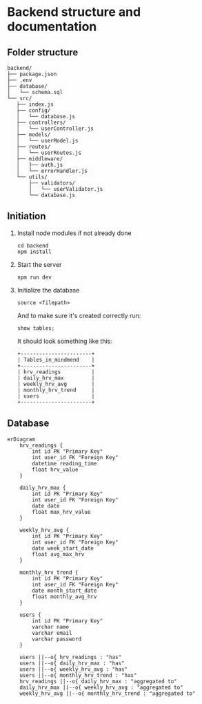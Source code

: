 # Backend structure and documentation

## Folder structure

    backend/
    ├── package.json
    ├── .env
    ├── database/
    │   └── schema.sql
    └── src/
       ├── index.js
       ├── config/
       │   └── database.js
       ├── controllers/
       │   └── userController.js
       ├── models/
       │   └── userModel.js
       ├── routes/
       │   └── userRoutes.js
       ├── middleware/
       │   ├── auth.js
       │   └── errorHandler.js
       └── utils/
           ├── validators/
           │   └── userValidator.js
           └── database.js

## Initiation

1.  Install node modules if not already done

        cd backend
        npm install

2.  Start the server

        npm run dev

3.  Initialize the database

        source <filepath>

    And to make sure it's created correctly run:

        show tables;

    It should look something like this:

        +-----------------------+
        | Tables_in_mindmend    |
        +-----------------------+
        | hrv_readings          |
        | daily_hrv_max         |
        | weekly_hrv_avg        |
        | monthly_hrv_trend     |
        | users                 |
        +-----------------------+

## Database

```mermaid
erDiagram
    hrv_readings {
        int id PK "Primary Key"
        int user_id FK "Foreign Key"
        datetime reading_time
        float hrv_value
    }

    daily_hrv_max {
        int id PK "Primary Key"
        int user_id FK "Foreign Key"
        date date
        float max_hrv_value
    }

    weekly_hrv_avg {
        int id PK "Primary Key"
        int user_id FK "Foreign Key"
        date week_start_date
        float avg_max_hrv
    }

    monthly_hrv_trend {
        int id PK "Primary Key"
        int user_id FK "Foreign Key"
        date month_start_date
        float monthly_avg_hrv
    }

    users {
        int id PK "Primary Key"
        varchar name
        varchar email
        varchar password
    }

    users ||--o{ hrv_readings : "has"
    users ||--o{ daily_hrv_max : "has"
    users ||--o{ weekly_hrv_avg : "has"
    users ||--o{ monthly_hrv_trend : "has"
    hrv_readings ||--o{ daily_hrv_max : "aggregated to"
    daily_hrv_max ||--o{ weekly_hrv_avg : "aggregated to"
    weekly_hrv_avg ||--o{ monthly_hrv_trend : "aggregated to"
```
